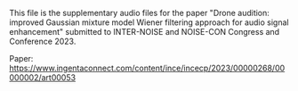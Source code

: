 This file is the supplementary audio files for the paper "Drone audition: improved Gaussian mixture model Wiener filtering approach for audio signal enhancement" submitted to INTER-NOISE and NOISE-CON Congress and Conference 2023.

Paper: https://www.ingentaconnect.com/content/ince/incecp/2023/00000268/00000002/art00053

